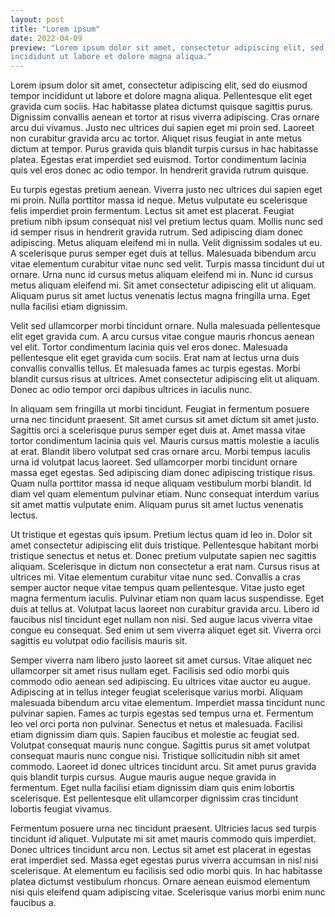 ```yaml
---
layout: post
title: "Lorem ipsum"
date: 2022-04-09
preview: "Lorem ipsum dolor sit amet, consectetur adipiscing elit, sed do eiusmod tempor
incididunt ut labore et dolore magna aliqua."
---
```


Lorem ipsum dolor sit amet, consectetur adipiscing elit, sed do eiusmod tempor
incididunt ut labore et dolore magna aliqua. Pellentesque elit eget gravida cum
sociis. Hac habitasse platea dictumst quisque sagittis purus. Dignissim
convallis aenean et tortor at risus viverra adipiscing. Cras ornare arcu dui
vivamus. Justo nec ultrices dui sapien eget mi proin sed. Laoreet non curabitur
gravida arcu ac tortor. Aliquet risus feugiat in ante metus dictum at tempor.
Purus gravida quis blandit turpis cursus in hac habitasse platea. Egestas erat
imperdiet sed euismod. Tortor condimentum lacinia quis vel eros donec ac odio
tempor. In hendrerit gravida rutrum quisque.

Eu turpis egestas pretium aenean. Viverra justo nec ultrices dui sapien eget mi
proin. Nulla porttitor massa id neque. Metus vulputate eu scelerisque felis
imperdiet proin fermentum. Lectus sit amet est placerat. Feugiat pretium nibh
ipsum consequat nisl vel pretium lectus quam. Mollis nunc sed id semper risus
in hendrerit gravida rutrum. Sed adipiscing diam donec adipiscing. Metus
aliquam eleifend mi in nulla. Velit dignissim sodales ut eu. A scelerisque
purus semper eget duis at tellus. Malesuada bibendum arcu vitae elementum
curabitur vitae nunc sed velit. Turpis massa tincidunt dui ut ornare. Urna nunc
id cursus metus aliquam eleifend mi in. Nunc id cursus metus aliquam eleifend
mi. Sit amet consectetur adipiscing elit ut aliquam. Aliquam purus sit amet
luctus venenatis lectus magna fringilla urna. Eget nulla facilisi etiam
dignissim.

Velit sed ullamcorper morbi tincidunt ornare. Nulla malesuada pellentesque elit
eget gravida cum. A arcu cursus vitae congue mauris rhoncus aenean vel elit.
Tortor condimentum lacinia quis vel eros donec. Malesuada pellentesque elit
eget gravida cum sociis. Erat nam at lectus urna duis convallis convallis
tellus. Et malesuada fames ac turpis egestas. Morbi blandit cursus risus at
ultrices. Amet consectetur adipiscing elit ut aliquam. Donec ac odio tempor
orci dapibus ultrices in iaculis nunc.

In aliquam sem fringilla ut morbi tincidunt. Feugiat in fermentum posuere urna
nec tincidunt praesent. Sit amet cursus sit amet dictum sit amet justo.
Sagittis orci a scelerisque purus semper eget duis at. Amet massa vitae tortor
condimentum lacinia quis vel. Mauris cursus mattis molestie a iaculis at erat.
Blandit libero volutpat sed cras ornare arcu. Morbi tempus iaculis urna id
volutpat lacus laoreet. Sed ullamcorper morbi tincidunt ornare massa eget
egestas. Sed adipiscing diam donec adipiscing tristique risus. Quam nulla
porttitor massa id neque aliquam vestibulum morbi blandit. Id diam vel quam
elementum pulvinar etiam. Nunc consequat interdum varius sit amet mattis
vulputate enim. Aliquam purus sit amet luctus venenatis lectus.

Ut tristique et egestas quis ipsum. Pretium lectus quam id leo in. Dolor sit
amet consectetur adipiscing elit duis tristique. Pellentesque habitant morbi
tristique senectus et netus et. Donec pretium vulputate sapien nec sagittis
aliquam. Scelerisque in dictum non consectetur a erat nam. Cursus risus at
ultrices mi. Vitae elementum curabitur vitae nunc sed. Convallis a cras semper
auctor neque vitae tempus quam pellentesque. Vitae justo eget magna fermentum
iaculis. Pulvinar etiam non quam lacus suspendisse. Eget duis at tellus at.
Volutpat lacus laoreet non curabitur gravida arcu. Libero id faucibus nisl
tincidunt eget nullam non nisi. Sed augue lacus viverra vitae congue eu
consequat. Sed enim ut sem viverra aliquet eget sit. Viverra orci sagittis eu
volutpat odio facilisis mauris sit.

Semper viverra nam libero justo laoreet sit amet cursus. Vitae aliquet nec
ullamcorper sit amet risus nullam eget. Facilisis sed odio morbi quis commodo
odio aenean sed adipiscing. Eu ultrices vitae auctor eu augue. Adipiscing at in
tellus integer feugiat scelerisque varius morbi. Aliquam malesuada bibendum
arcu vitae elementum. Imperdiet massa tincidunt nunc pulvinar sapien. Fames ac
turpis egestas sed tempus urna et. Fermentum leo vel orci porta non pulvinar.
Senectus et netus et malesuada. Facilisi etiam dignissim diam quis. Sapien
faucibus et molestie ac feugiat sed. Volutpat consequat mauris nunc congue.
Sagittis purus sit amet volutpat consequat mauris nunc congue nisi. Tristique
sollicitudin nibh sit amet commodo. Laoreet id donec ultrices tincidunt arcu.
Sit amet purus gravida quis blandit turpis cursus. Augue mauris augue neque
gravida in fermentum. Eget nulla facilisi etiam dignissim diam quis enim
lobortis scelerisque. Est pellentesque elit ullamcorper dignissim cras
tincidunt lobortis feugiat vivamus.

Fermentum posuere urna nec tincidunt praesent. Ultricies lacus sed turpis
tincidunt id aliquet. Vulputate mi sit amet mauris commodo quis imperdiet.
Donec ultrices tincidunt arcu non. Lectus sit amet est placerat in egestas erat
imperdiet sed. Massa eget egestas purus viverra accumsan in nisl nisi
scelerisque. At elementum eu facilisis sed odio morbi quis. In hac habitasse
platea dictumst vestibulum rhoncus. Ornare aenean euismod elementum nisi quis
eleifend quam adipiscing vitae. Scelerisque varius morbi enim nunc faucibus a.
